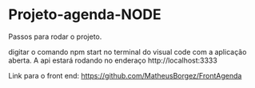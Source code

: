 # Projeto-agenda-NODE

Passos para rodar o projeto.

digitar o comando npm start no terminal do visual code com a aplicação aberta.
A api estará rodando no enderaço http://localhost:3333

Link para o front end: https://github.com/MatheusBorgez/FrontAgenda
